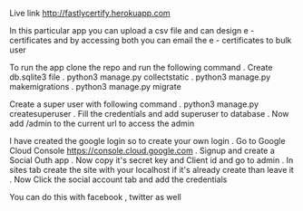 Live link http://fastlycertify.herokuapp.com

In this particular app you can upload a csv file and can design e - certificates
and by accessing both you can email the e - certificates to bulk user 




To run the app clone the repo and run the following command 
            . Create db.sqlite3 file 
            . python3 manage.py collectstatic
            . python3 manage.py makemigrations
            . python3 manage.py migrate

Create a super user with following command 
            . python3 manage.py createsuperuser
            . Fill the credentials and add superuser to database
            . Now add /admin to the current url to access the admin

I have created the google login so to create your own login 
            . Go to Google Cloud Console https://console.cloud.google.com
            . Signup and create a Social Outh app 
            . Now copy it's secret key and Client id and go to admin
            . In sites tab create the site with your localhost if it's already create than leave it 
            . Now Click the social account tab and add the credentials 

You can do this with facebook , twitter as well
